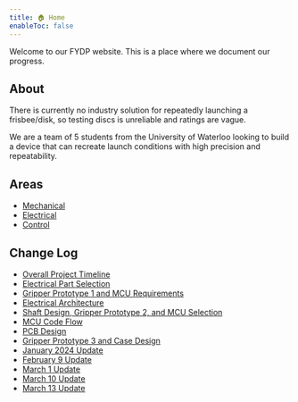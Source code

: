 ```yaml
---
title: 🏠 Home
enableToc: false
---
```


Welcome to our FYDP website. This is a place where we document our progress.

## About

There is currently no industry solution for repeatedly launching a frisbee/disk,
so testing discs is unreliable and ratings are vague.

We are a team of 5 students from the University of Waterloo looking to build a
device that can recreate launch conditions with high precision and
repeatability.

## Areas

- [Mechanical](notes/mechanical.md)
- [Electrical](notes/electrical.md)
- [Control](notes/control.md)

## Change Log

- [Overall Project Timeline](logs/01-11-2023)
- [Electrical Part Selection](logs/02-11-2023.md)
- [Gripper Prototype 1 and MCU Requirements](logs/10-11-2023.md)
- [Electrical Architecture](logs/12-11-2023.md)
- [Shaft Design, Gripper Prototype 2, and MCU Selection](logs/16-11-2023.md)
- [MCU Code Flow](logs/18-11-2023.md)
- [PCB Design](logs/24-11-2023.md)
- [Gripper Prototype 3 and Case Design](logs/29-11-2023.md)
- [January 2024 Update](logs/31-01-2024.md)
- [February 9 Update](logs/09-02-2024.md)
- [March 1 Update](logs/01-03-2024.md)
- [March 10 Update](logs/10-03-2024.md)
- [March 13 Update](logs/13-03-2024.md)
